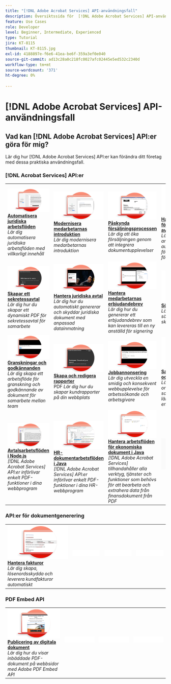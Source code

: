 ```yaml
---
title: "[!DNL Adobe Acrobat Services] API-användningsfall"
description: Översiktssida för  [!DNL Adobe Acrobat Services] API-användningsfall
feature: Use Cases
role: Developer
level: Beginner, Intermediate, Experienced
type: Tutorial
jira: KT-8115
thumbnail: KT-8115.jpg
exl-id: 4188897e-f6e6-41ea-be6f-359a3ef0e040
source-git-commit: ad13c28a0c218fc0027afc02445e5ed532c2340d
workflow-type: tm+mt
source-wordcount: '371'
ht-degree: 0%

---
```


# [!DNL Adobe Acrobat Services] API-användningsfall

## Vad kan [!DNL Adobe Acrobat Services] API:er göra för mig?

Lär dig hur [!DNL Adobe Acrobat Services] API:er kan förändra ditt företag med dessa praktiska användningsfall.

### [!DNL Acrobat Services] API:er

<table style="table-layout:fixed">
<tr>
  <td>
    <a href="automatelegalworkflows.md">
      <img alt="Automatisera juridiska arbetsflöden" src="assets/automatelegal_thumb.png" />
    </a>
    <div>
    <a href="automatelegalworkflows.md"><strong>Automatisera juridiska arbetsflöden</strong></a>
    </div>
    <em>Lär dig automatisera juridiska arbetsflöden med villkorligt innehåll</em>
    <br>
  </td>
  <td>
      <a href="employeeonboarding.md">
        <img alt="Modernisera medarbetarnas introduktion" src="assets/employee_thumb.png" />
      </a>
      <div>
      <a href="employeeonboarding.md"><strong>Modernisera medarbetarnas introduktion</strong></a>
      </div>
      <em>Lär dig modernisera medarbetarnas introduktion</em>
      <br>
  </td>
  <td>
      <a href="acceleratesales.md">
        <img alt="Påskynda din försäljningsprocess" src="assets/accsales_thumb.png" />
      </a>
      <div>
      <a href="acceleratesales.md"><strong>Påskynda försäljningsprocessen</strong></a>
      </div>
      <em>Lär dig att öka försäljningen genom att integrera dokumentupplevelser</em>
      <br>
    </td>
    <td>
      <a href="sales.md">
        <img alt="Hantera försäljningsförslag och avtal" src="assets/sales_thumb.png" />
      </a>
      <div>
      <a href="sales.md"><strong>Hantera försäljningsförslag och avtal</strong></a>
      </div>
      <em>Lär dig skapa ett effektivt arbetsflöde för att automatisera och förenkla försäljningsförslag</em>
      <br>
    </td>
</tr>
<tr>
  <td>
    <a href="nda.md">
      <img alt="Skapa ett sekretessavtal" src="assets/nda_thumb.png" />
    </a>
    <div>
    <a href="nda.md"><strong>Skapar ett sekretessavtal</strong></a>
    </div>
    <em>Lär dig hur du skapar ett dynamiskt PDF för sekretessavtal för samarbete</em>
    <br>
  </td>
  <td>
    <a href="legal.md">
      <img alt="Hantera juridiska avtal" src="assets/legal_thumb.png" />
    </a>
    <div>
    <a href="legal.md"><strong>Hantera juridiska avtal</strong></a>
    </div>
    <em>Lär dig hur du automatiskt genererar och skyddar juridiska dokument med anpassad datainmatning</em>
    <br>
  </td>
  <td>
    <a href="offer.md">
      <img alt="Hantera erbjudandebrev för medarbetare" src="assets/offer_thumb.png" />
    </a>
    <div>
    <a href="offer.md"><strong>Hantera medarbetarnas erbjudandebrev</strong></a>
    </div>
    <em>Lär dig hur du genererar ett erbjudandebrev som kan levereras till en ny anställd för signering</em>
    <br>
  </td>
  <td>
    <a href="searching.md">
      <img alt="Söka och indexera" src="assets/searching_thumb.png" />
    </a>
    <div>
    <a href="searching.md"><strong>Söka och indexera</strong></a>
    </div>
    <em>Lär dig hur du skapar sökbara PDF-filer från skannade dokument</em>
    <br>
  </td>
</tr>
<tr>
  <td>
    <a href="reviews.md">
      <img alt="Granskningar och godkännanden" src="assets/reviews_thumb.png" />
    </a>
    <div>
    <a href="reviews.md"><strong>Granskningar och godkännanden</strong></a>
    </div>
    <em>Lär dig skapa ett arbetsflöde för granskning och godkännande av dokument för samarbete mellan team</em>
    <br>
  </td>
  <td>
    <a href="reportcreation.md">
      <img alt="Skapa och redigera rapporter" src="assets/report_thumb.png" />
    </a>
    <div>
    <a href="reportcreation.md"><strong>Skapa och redigera rapporter</strong></a>
    </div>
    PDF <em>Lär dig hur du skapar kundrapporter på din webbplats</em>
    <br>
  </td>
  <td>
    <a href="jobposting.md">
      <img alt="Jobbbokföring" src="assets/job_thumb.png" />
    </a>
    <div>
    <a href="jobposting.md"><strong>Jobbannonsering</strong></a>
    </div>
    <em>Lär dig utveckla en smidig och konsekvent webbupplevelse för arbetssökande och arbetsgivare</em>
    <br>
  </td>
  <td>
    <a href="educationcollab.md">
      <img alt="Samverkan mellan elever och lärare" src="assets/edu_thumb.png" />
    </a>
    <div>
    <a href="educationcollab.md"><strong>Samverkan mellan elever och lärare</strong></a>
    </div>
    <em>Lär dig skapa en onlineutbildningsplattform som gör det möjligt för lärare och elever att enkelt dela resurser i PDF</em>
    <br>
  </td>
</tr>
<tr>
  <td>
    <a href="agreementworkflowsnodejs.md">
      <img alt="Avtalsarbetsflöden i Node.js" src="assets/AWNjs_thumb.png" />
    </a>
    <div>
    <a href="agreementworkflowsnodejs.md"><strong>Avtalsarbetsflöden i Node.js</strong></a>
    </div>
    <em>[!DNL Adobe Acrobat Services] API:er införlivar enkelt PDF-funktioner i dina webbprogram</em>
    <br>
  </td>
  <td>
    <a href="hragreementworkflowsjava.md">
      <img alt="HR-dokumentarbetsflöden i Java" src="assets/HRWJ_thumb.png" />
    </a>
    <div>
    <a href="hragreementworkflowsjava.md"><strong>HR-dokumentarbetsflöden i Java</strong></a>
    </div>
    <em>[!DNL Adobe Acrobat Services] API:er införlivar enkelt PDF-funktioner i dina HR-webbprogram</em>
    <br>
  </td>
  <td>
    <a href="financeworkflowsjava.md">
      <img alt="Hantera arbetsflöden för finansiella dokument i Java" src="assets/FAWJ_thumb.png" />
    </a>
    <div>
    <a href="financeworkflowsjava.md"><strong>Hantera arbetsflöden för ekonomiska dokument i Java</strong></a>
    </div>
    <em>[!DNL Adobe Acrobat Services] tillhandahåller alla verktyg, tjänster och funktioner som behövs för att bearbeta och extrahera data från finansdokument från PDF</em>
    <br>
  </td>
  <td>
    <img alt="Avgränsare" src="../assets/GrayBanner_Placeholder.png" />
    <div>
    <br>
  </td>
</tr>
</table>

### API:er för dokumentgenerering

<table style="table-layout:fixed">
<tr>
  <td>
    <a href="invoices.md">
      <img alt="Hantera fakturor" src="assets/invoices_thumb.png" />
    </a>
    <div>
    <a href="invoices.md"><strong>Hantera fakturor</strong></a>
    </div>
    <em>Lär dig skapa, lösenordsskydda och leverera kundfakturor automatiskt</em>
    <br>
  </td>
  <td>
    <img alt="Avgränsare" src="../assets/WhiteBanner_Placeholder.png" />
    <div>
    <br>
  </td>
  <td>
    <img alt="Avgränsare" src="../assets/WhiteBanner_Placeholder.png" />
    <div>
    <br>
  </td>
  <td>
    <img alt="Avgränsare" src="../assets/WhiteBanner_Placeholder.png" />
    <div>
    <br>
  </td>
</tr>
</table>

### PDF Embed API

<table style="table-layout:fixed">
<tr>
   <td>
    <a href="ddppdfembedapi.md">
      <img alt="Publicering av digitala dokument" src="assets/ddp_thumb.png" />
    </a>
    <div>
    <a href="ddppdfembedapi.md"><strong>Publicering av digitala dokument</strong></a>
    </div>
    <em>Lär dig hur du visar inbäddade PDF-dokument på webbsidor med Adobe PDF Embed API</em>
    <br>
  </td>
  <td>
    <img alt="Avgränsare" src="../assets/WhiteBanner_Placeholder.png" />
    <div>
    <br>
  </td>
  <td>
    <img alt="Avgränsare" src="../assets/WhiteBanner_Placeholder.png" />
    <div>
    <br>
  </td>
  <td>
    <img alt="Avgränsare" src="../assets/WhiteBanner_Placeholder.png" />
    <div>
    <br>
  </td>
</tr>
</table>